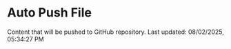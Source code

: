 # Auto Push File

Content that will be pushed to GitHub repository.
Last updated: 08/02/2025, 05:34:27 PM